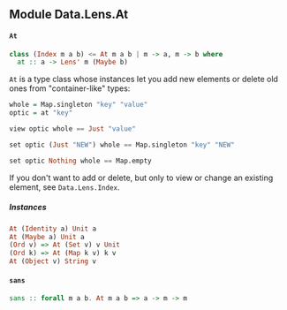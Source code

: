## Module Data.Lens.At

#### `At`

``` purescript
class (Index m a b) <= At m a b | m -> a, m -> b where
  at :: a -> Lens' m (Maybe b)
```

`At` is a type class whose instances let you add
new elements or delete old ones from "container-like" types:

```purescript
whole = Map.singleton "key" "value"
optic = at "key"

view optic whole == Just "value"

set optic (Just "NEW") whole == Map.singleton "key" "NEW"

set optic Nothing whole == Map.empty
```

If you don't want to add or delete, but only to view or change
an existing element, see `Data.Lens.Index`.

##### Instances
``` purescript
At (Identity a) Unit a
At (Maybe a) Unit a
(Ord v) => At (Set v) v Unit
(Ord k) => At (Map k v) k v
At (Object v) String v
```

#### `sans`

``` purescript
sans :: forall m a b. At m a b => a -> m -> m
```


